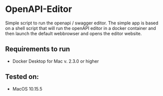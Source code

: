 # OpenAPI-Editor

Simple script to run the openapi / swagger editor.
The simple app is based on a shell script that will run the openAPI editor in a docker container and then launch the default webbrowser and opens the editor website.

## Requirements to run
+ Docker Desktop for Mac v. 2.3.0 or higher

## Tested on: 
+ MacOS 10.15.5

